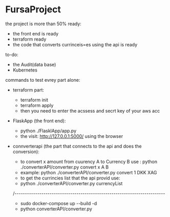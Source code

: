 # FursaProject

the project is more than 50% ready:
 - the front end is ready
 - terraform ready
 - the code that converts currinceis=es using the api is ready

to-do:
 - the Audit(data base)
 - Kubernetes

commands to test evrey part alone:
- terraform part:
  - terraform init
  - terraform apply
  - then you need to enter the acssess and secrt key of your aws acc
- FlaskApp (the front end):
  - python ./FlasklApp/app.py 
  - the visit:  http://127.0.0.1:5000/  using the browser
- connverterapi (the part that connects to the api and does the conversion):
  - to convert x amount from cuurency A to Currency B use : python ./converterAPI/converter.py convert x A B
  - example: python ./converterAPI/converter.py convert 1 DKK XAG
  - to get the currincies list that the api provid use:
  - python ./converterAPI/converter.py currencyList


  /-------------------------------------------------------------------------
  - sudo docker-compose up --build -d
  - python converterAPI/converter.py 
  
